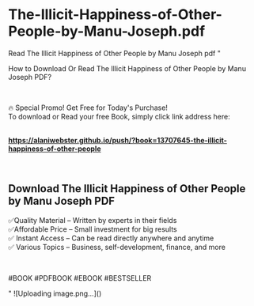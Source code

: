 # The-Illicit-Happiness-of-Other-People-by-Manu-Joseph.pdf
Read The Illicit Happiness of Other People by Manu Joseph pdf
"<p>How to Download Or Read The Illicit Happiness of Other People by Manu Joseph PDF?</p>
<p>&nbsp;</p>
<p>&#128293;  Special Promo! Get Free for Today's Purchase!<br />To download or Read your free Book, simply click link address here:&nbsp;<br />&nbsp;</p>
<p><a href=""https://alaniwebster.github.io/push/?book=13707645-the-illicit-happiness-of-other-people""><strong>https://alaniwebster.github.io/push/?book=13707645-the-illicit-happiness-of-other-people</strong></a></p>
<p>&nbsp;</p>
<h2>Download The Illicit Happiness of Other People by Manu Joseph PDF</h2>
<p>&#x2705;Quality Material &ndash; Written by experts in their fields<br />&#x2705;Affordable Price &ndash; Small investment for big results<br />&#x2705; Instant Access &ndash; Can be read directly anywhere and anytime<br />&#x2705; Various Topics &ndash; Business, self-development, finance, and more</p>
<p>&nbsp;</p>
<p>#BOOK #PDFBOOK #EBOOK #BESTSELLER</p>
"
![Uploading image.png…]()
